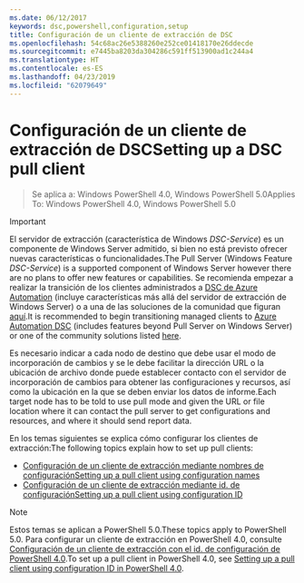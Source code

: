 ```yaml
---
ms.date: 06/12/2017
keywords: dsc,powershell,configuration,setup
title: Configuración de un cliente de extracción de DSC
ms.openlocfilehash: 54c68ac26e5388260e252ce01418170e26ddecde
ms.sourcegitcommit: e7445ba8203da304286c591ff513900ad1c244a4
ms.translationtype: HT
ms.contentlocale: es-ES
ms.lasthandoff: 04/23/2019
ms.locfileid: "62079649"
---
```

# <a name="setting-up-a-dsc-pull-client"></a><span data-ttu-id="d17f5-103">Configuración de un cliente de extracción de DSC</span><span class="sxs-lookup"><span data-stu-id="d17f5-103">Setting up a DSC pull client</span></span>

> <span data-ttu-id="d17f5-104">Se aplica a: Windows PowerShell 4.0, Windows PowerShell 5.0</span><span class="sxs-lookup"><span data-stu-id="d17f5-104">Applies To: Windows PowerShell 4.0, Windows PowerShell 5.0</span></span>

> [!IMPORTANT]
> <span data-ttu-id="d17f5-105">El servidor de extracción (característica de Windows *DSC-Service*) es un componente de Windows Server admitido, si bien no está previsto ofrecer nuevas características o funcionalidades.</span><span class="sxs-lookup"><span data-stu-id="d17f5-105">The Pull Server (Windows Feature *DSC-Service*) is a supported component of Windows Server however there are no plans to offer new features or capabilities.</span></span> <span data-ttu-id="d17f5-106">Se recomienda empezar a realizar la transición de los clientes administrados a [DSC de Azure Automation](/azure/automation/automation-dsc-getting-started) (incluye características más allá del servidor de extracción de Windows Server) o a una de las soluciones de la comunidad que figuran [aquí](pullserver.md#community-solutions-for-pull-service).</span><span class="sxs-lookup"><span data-stu-id="d17f5-106">It is recommended to begin transitioning managed clients to [Azure Automation DSC](/azure/automation/automation-dsc-getting-started) (includes features beyond Pull Server on Windows Server) or one of the community solutions listed [here](pullserver.md#community-solutions-for-pull-service).</span></span>

<span data-ttu-id="d17f5-107">Es necesario indicar a cada nodo de destino que debe usar el modo de incorporación de cambios y se le debe facilitar la dirección URL o la ubicación de archivo donde puede establecer contacto con el servidor de incorporación de cambios para obtener las configuraciones y recursos, así como la ubicación en la que se deben enviar los datos de informe.</span><span class="sxs-lookup"><span data-stu-id="d17f5-107">Each target node has to be told to use pull mode and given the URL or file location where it can contact the pull server to get configurations and resources, and where it should send report data.</span></span>

<span data-ttu-id="d17f5-108">En los temas siguientes se explica cómo configurar los clientes de extracción:</span><span class="sxs-lookup"><span data-stu-id="d17f5-108">The following topics explain how to set up pull clients:</span></span>

* [<span data-ttu-id="d17f5-109">Configuración de un cliente de extracción mediante nombres de configuración</span><span class="sxs-lookup"><span data-stu-id="d17f5-109">Setting up a pull client using configuration names</span></span>](pullClientConfigNames.md)
* [<span data-ttu-id="d17f5-110">Configuración de un cliente de extracción mediante id. de configuración</span><span class="sxs-lookup"><span data-stu-id="d17f5-110">Setting up a pull client using configuration ID</span></span>](pullClientConfigID.md)

> [!NOTE]
> <span data-ttu-id="d17f5-111">Estos temas se aplican a PowerShell 5.0.</span><span class="sxs-lookup"><span data-stu-id="d17f5-111">These topics apply to PowerShell 5.0.</span></span> <span data-ttu-id="d17f5-112">Para configurar un cliente de extracción en PowerShell 4.0, consulte [Configuración de un cliente de extracción con el id. de configuración de PowerShell 4.0](pullClientConfigID4.md).</span><span class="sxs-lookup"><span data-stu-id="d17f5-112">To set up a pull client in PowerShell 4.0, see [Setting up a pull client using configuration ID in PowerShell 4.0](pullClientConfigID4.md).</span></span>